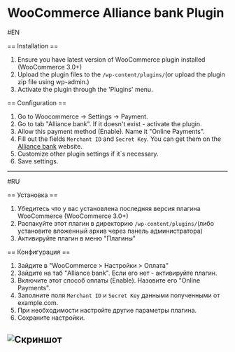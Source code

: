 WooCommerce Alliance bank Plugin
=========

#EN

== Installation ==

1. Ensure you have latest version of WooCommerce plugin installed (WooCommerce 3.0+)
2. Upload the plugin files to the `/wp-content/plugins/`(or upload the plugin zip file using wp-admin.)
3. Activate the plugin through the 'Plugins' menu.

== Configuration ==

1. Go to Woocommerce -> Settings -> Payment.
2. Go to tab "Alliance bank". If it doesn't exist - activate the plugin.
3. Allow this payment method (Enable). Name it "Online Payments".
4. Fill out the fields `Merchant ID` and `Secret Key`. You can get them on the [Alliance bank](https://example.com "official site Alliance bank") website.
5. Customize other plugin settings if it`s necessary.
6. Save settings.

---------

#RU

== Установка ==

1. Убедитесь что у вас установлена последняя версия плагина WooCommerce (WooCommerce 3.0+)
2. Распакуйте этот плагин в директорию `/wp-content/plugins/`(либо установите вложенный архив через панель администратора)
3. Активируйте плагин в меню "Плагины"


== Конфигурация ==

1. Зайдите в "WooCommerce > Настройки > Оплата"
2. Зайдите на таб "Alliance bank". Если его нет - активируйте плагин.
3. Включите этот способ оплаты (Enable). Назовите его "Online Payments".
4. Заполните поля `Merchant ID` и `Secret Key` данными полученными от example.com.
5. При необходимости настройте другие параметры плагина.
6. Сохраните настройки.


![Скриншот][1]
----

[1]: https://raw.githubusercontent.com/cloudipsp/wordpress/master/woocommerce/settings1.png
